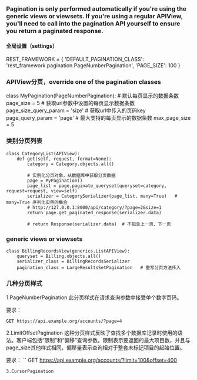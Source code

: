 ### Pagination is only performed automatically if you're using the generic views or viewsets. If you're using a regular APIView, you'll need to call into the pagination API yourself to ensure you return a paginated response.

#### 全局设置（settings）
REST_FRAMEWORK = {
    'DEFAULT_PAGINATION_CLASS': 'rest_framework.pagination.PageNumberPagination',
    'PAGE_SIZE': 100
}

### APIView分页，override one of the pagination classes
class MyPagination(PageNumberPagination):
    # 默认每页显示的数据条数
    page_size = 5
    # 获取url参数中设置的每页显示数据条数
    page_size_query_param = 'size'
    # 获取url中传入的页码key
    page_query_param = 'page'
    # 最大支持的每页显示的数据条数
    max_page_size = 5


### 类别分页列表
```
class CategoryList(APIView):
    def get(self, request, format=None):
        category = Category.objects.all()

        # 实例化分页对象，从数据库中获取分页数据
        page = MyPagination()
        page_list = page.paginate_queryset(queryset=category, request=request, view=self)
        serializer = CategorySerializer(page_list, many=True)   # many=True 序列化实例的集合
        # http://127.0.0.1:8000/api/category/?page=2&size=1
        return page.get_paginated_response(serializer.data)

        # return Response(serializer.data)  # 不包含上一页、下一页
 ```
 
 ### generic views or viewsets
```
class BillingRecordsView(generics.ListAPIView):
    queryset = Billing.objects.all()
    serializer_class = BillingRecordsSerializer
    pagination_class = LargeResultsSetPagination   # 重写分页方法传入
```

### 几种分页样式
1.PageNumberPagination
此分页样式在请求查询参数中接受单个数字页码。

要求：
```
GET https://api.example.org/accounts/?page=4
```

2.LimitOffsetPagination
这种分页样式反映了查找多个数据库记录时使用的语法。客户端包括“限制”和“偏移”查询参数。限制表示要返回的最大项目数，并且与page_size其他样式相同。偏移量表示查询相对于整套未标记项目的起始位置。

要求：
``
GET https://api.example.org/accounts/?limit=100&offset=400
```
3.CursorPagination
